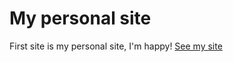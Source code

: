 # My personal site
First site is my personal site, I'm happy!
[See my site](https://cauathiago.github.io/)